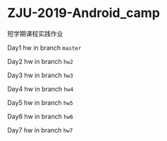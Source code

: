 # ZJU-2019-Android_camp

短学期课程实践作业

Day1 hw in branch `master`

Day2 hw in branch `hw2`

Day3 hw in branch `hw3`

Day4 hw in branch `hw4`

Day5 hw in branch `hw5`

Day6 hw in branch `hw6`

Day7 hw in branch `hw7`
